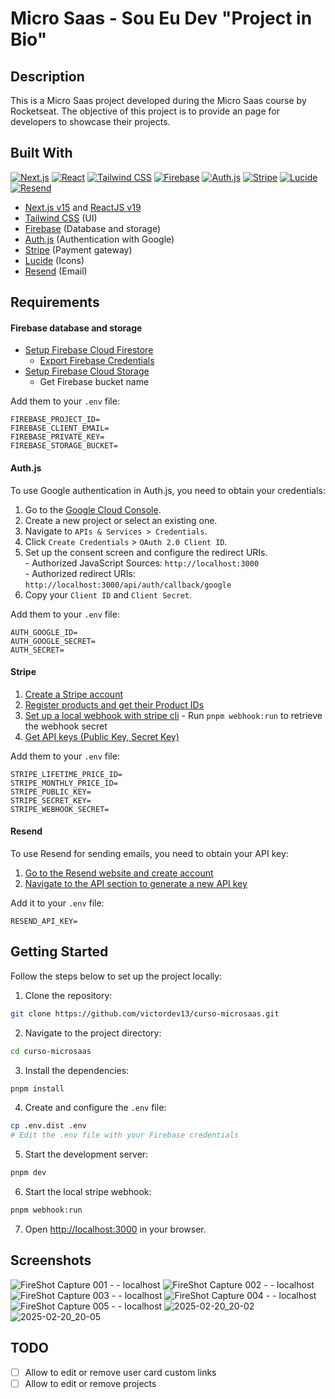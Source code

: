 # Micro Saas - Sou Eu Dev "Project in Bio"

## Description
This is a Micro Saas project developed during the Micro Saas course by Rocketseat.
The objective of this project is to provide an page for developers to showcase their projects.

## Built With
[![Next.js](https://img.shields.io/badge/Next.js-000000?style=flat&logo=next.js&logoColor=white)](https://nextjs.org/)
[![React](https://img.shields.io/badge/React-20232A?style=flat&logo=react&logoColor=61DAFB)](https://react.dev/)
[![Tailwind CSS](https://img.shields.io/badge/Tailwind_CSS-38B2AC?style=flat&logo=tailwind-css&logoColor=white)](https://tailwindcss.com/)
[![Firebase](https://img.shields.io/badge/Firebase-FFCA28?style=flat&logo=firebase&logoColor=white)](https://firebase.google.com/)
[![Auth.js](https://img.shields.io/badge/Auth.js-000000?style=flat&logo=auth0&logoColor=white)](https://authjs.dev/)
[![Stripe](https://img.shields.io/badge/Stripe-008CDD?style=flat&logo=stripe&logoColor=white)](https://stripe.com/)
[![Lucide](https://img.shields.io/badge/Lucide-000000?style=flat&logo=lucide&logoColor=white)](https://lucide.dev)
[![Resend](https://img.shields.io/badge/Resend-000000?style=flat&logo=resend&logoColor=white)](https://resend.com/)

- [Next.js v15](https://nextjs.org/) and [ReactJS v19](https://react.dev/)
- [Tailwind CSS](https://tailwindcss.com/) (UI)
- [Firebase](https://firebase.google.com/) (Database and storage)
- [Auth.js](https://authjs.dev/) (Authentication with Google)
- [Stripe](https://stripe.com/) (Payment gateway)
- [Lucide](https://lucide.dev) (Icons)
- [Resend](https://resend.com/) (Email)

## Requirements

#### Firebase database and storage
 - [Setup Firebase Cloud Firestore](https://firebase.google.com/docs/firestore?hl=pt-br)
   - [Export Firebase Credentials](https://firebase.google.com/docs/admin/setup?hl=pt&authuser=0)
 - [Setup Firebase Cloud Storage](https://firebase.google.com/docs/storage?hl=pt-br)
   - Get Firebase bucket name
   
Add them to your `.env` file:  
```env
FIREBASE_PROJECT_ID=
FIREBASE_CLIENT_EMAIL=
FIREBASE_PRIVATE_KEY=
FIREBASE_STORAGE_BUCKET=
```

#### Auth.js

To use Google authentication in Auth.js, you need to obtain your credentials:

  1. Go to the [Google Cloud Console](https://console.cloud.google.com/).
  2. Create a new project or select an existing one.
  3. Navigate to `APIs & Services > Credentials`.
  4. Click `Create Credentials` > `OAuth 2.0 Client ID`.
  5. Set up the consent screen and configure the redirect URIs.  
    - Authorized JavaScript Sources: `http://localhost:3000`  
    - Authorized redirect URIs: `http://localhost:3000/api/auth/callback/google`
  6. Copy your `Client ID` and `Client Secret`.

Add them to your `.env` file:  
```env
AUTH_GOOGLE_ID=
AUTH_GOOGLE_SECRET=
AUTH_SECRET=
```

#### Stripe
  1. [Create a Stripe account](https://dashboard.stripe.com/register)
  2. [Register products and get their Product IDs](https://dashboard.stripe.com/test/products/create)
  3. [Set up a local webhook with stripe cli](https://dashboard.stripe.com/test/webhooks/create?endpoint_location=local)
    - Run `pnpm webhook:run` to retrieve the webhook secret
  4. [Get API keys (Public Key, Secret Key)](https://dashboard.stripe.com/test/apikeys)

Add them to your `.env` file:  
```env
STRIPE_LIFETIME_PRICE_ID=
STRIPE_MONTHLY_PRICE_ID=
STRIPE_PUBLIC_KEY=
STRIPE_SECRET_KEY=
STRIPE_WEBHOOK_SECRET=
```

#### Resend

To use Resend for sending emails, you need to obtain your API key:

1. [Go to the Resend website and create account](https://resend.com/)
2. [Navigate to the API section to generate a new API key](https://resend.com/api-keys)

Add it to your `.env` file:
```env
RESEND_API_KEY=
```

## Getting Started
Follow the steps below to set up the project locally:

1. Clone the repository:
  ```sh
  git clone https://github.com/victordev13/curso-microsaas.git
  ```
2. Navigate to the project directory:
  ```sh
  cd curso-microsaas
  ```
3. Install the dependencies:
  ```sh
  pnpm install
  ```
4. Create and configure the `.env` file:
  ```sh
  cp .env.dist .env
  # Edit the .env file with your Firebase credentials
  ```
5. Start the development server:
  ```sh
  pnpm dev
  ```
6. Start the local stripe webhook:
  ```sh
  pnpm webhook:run
  ```
7. Open [http://localhost:3000](http://localhost:3000) in your browser.

## Screenshots
![FireShot Capture 001 -  -  localhost](https://github.com/user-attachments/assets/d04b9759-7453-4943-8a98-225dbc33338e)
![FireShot Capture 002 -  -  localhost](https://github.com/user-attachments/assets/5d66b728-e41e-4842-83ec-97697a92030f)
![FireShot Capture 003 -  -  localhost](https://github.com/user-attachments/assets/0b03ea6c-b099-4c83-87bf-fd9441a917bd)
![FireShot Capture 004 -  -  localhost](https://github.com/user-attachments/assets/5a6f2449-d900-4096-b118-e22b6e27affb)
![FireShot Capture 005 -  -  localhost](https://github.com/user-attachments/assets/716cb8e5-db92-47b7-be52-74ee195bf658)
![2025-02-20_20-02](https://github.com/user-attachments/assets/2ae50488-95da-456a-96d9-bfae34989e12)
![2025-02-20_20-05](https://github.com/user-attachments/assets/63ace6d2-d321-444d-814a-70c0a618c81e)



## TODO
 - [ ] Allow to edit or remove user card custom links
 - [ ] Allow to edit or remove projects
